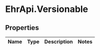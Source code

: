 # EhrApi.Versionable

## Properties

Name | Type | Description | Notes
------------ | ------------- | ------------- | -------------


